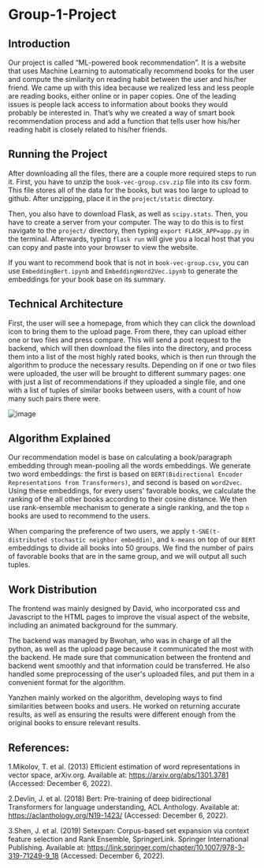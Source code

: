 # Group-1-Project
## Introduction
Our project is called “ML-powered book recommendation”. It is a website that uses Machine Learning to automatically recommend books for the user and compute the similarity on reading habit between the user and his/her friend. We came up with this idea because we realized less and less people are reading books, either online or in paper copies. One of the leading issues is people lack access to information about books they would probably be interested in. That’s why we created a way of smart book recommendation process and add a function that tells user how his/her reading habit is closely related to his/her friends. 

## Running the Project
After downloading all the files, there are a couple more required steps to run it.
First, you have to unzip the ```book-vec-group.csv.zip``` file into its csv form. This file stores all of the data for the books, but was too large to upload to github. After unzipping, place it in the ```project/static``` directory.

Then, you also have to download Flask, as well as ```scipy.stats```. Then, you have to create a server from your computer. The way to do this is to first navigate to the ```project/``` directory, then typing ```export FLASK_APP=app.py``` in the terminal. Afterwards, typing ```flask run``` will give you a local host that you can copy and paste into your browser to view the website.

If you want to recommend book that is not in  ```book-vec-group.csv```, you can use ```EmbeddingBert.ipynb``` and ```EmbeddingWord2Vec.ipynb``` to generate the embeddings for your book base on its summary.

## Technical Architecture
First, the user will see a homepage, from which they can click the download icon to bring them to the upload page. From there, they can upload either one or two files and press compare. This will send a post request to the backend, which will then download the files into the directory, and process them into a list of the most highly rated books, which is then run through the algorithm to produce the necessary results. Depending on if one or two files were uploaded, the user will be brought to different summary pages: one with just a list of recommendations if they uploaded a single file, and one with a list of tuples of similar books between users, with a count of how many such pairs there were.

![image](https://user-images.githubusercontent.com/59509756/206057505-0f8df06d-4560-48f6-a684-b83df8b02dbc.png)



## Algorithm Explained
Our recommendation model is base on calculating a book/paragraph embedding through mean-pooling all the words embeddings. We generate two word embeddings: the first is based on ```BERT(Bidirectional Encoder Representations from Transformers)```, and second is based on ```word2vec```. Using these embeddings, for every users' favorable books, we calculate the ranking of the all other books according to their cosine distance. We then use rank-ensemble mechanism to generate a single ranking, and the top ```n``` books are used to recommend to the users.

When comparing the preference of two users, we apply ```t-SNE(t-distributed stochastic neighbor embeddin)```, and ```k-means``` on top of our ```BERT``` embeddings to divide all books into 50 groups. 
We find the number of pairs of favorable books that are in the same group, and we will output all such tuples. 

## Work Distribution
The frontend was mainly designed by David, who incorporated css and Javascript to the HTML pages to improve the visual aspect of the website, including an animated background for the summary. 

The backend was managed by Bwohan, who was in charge of all the python, as well as the upload page because it communicated the most with the backend. He made sure that communication between the frontend and backend went smoothly and that information could be transferred. He also handled some preprocessing of the user's uploaded files, and put them in a convenient format for the algorithm.

Yanzhen mainly worked on the algorithm, developing ways to find similarities between books and users. He worked on returning accurate results, as well as ensuring the results were different enough from the original books to ensure relevant results. 

## References:
1.Mikolov, T. et al. (2013) Efficient estimation of word representations in vector space, arXiv.org. Available at: https://arxiv.org/abs/1301.3781 (Accessed: December 6, 2022). 

2.Devlin, J. et al. (2018) Bert: Pre-training of deep bidirectional Transformers for language understanding, ACL Anthology. Available at: https://aclanthology.org/N19-1423/ (Accessed: December 6, 2022). 

3.Shen, J. et al. (2019) Setexpan: Corpus-based set expansion via context feature selection and Rank Ensemble, SpringerLink. Springer International Publishing. Available at: https://link.springer.com/chapter/10.1007/978-3-319-71249-9_18 (Accessed: December 6, 2022). 
